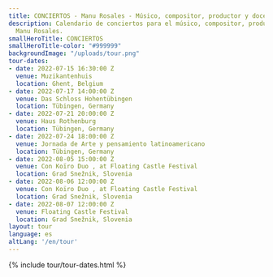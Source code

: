 ```yaml
---
title: CONCIERTOS - Manu Rosales - Músico, compositor, productor y docente
description: Calendario de conciertos para el músico, compositor, productor y docente
  Manu Rosales.
smallHeroTitle: CONCIERTOS
smallHeroTitle-color: "#999999"
backgroundImage: "/uploads/tour.png"
tour-dates:
- date: 2022-07-15 16:30:00 Z
  venue: Muzikantenhuis
  location: Ghent, Belgium
- date: 2022-07-17 14:00:00 Z
  venue: Das Schloss Hohentübingen
  location: Tübingen, Germany
- date: 2022-07-21 20:00:00 Z
  venue: Haus Rothenburg
  location: Tübingen, Germany
- date: 2022-07-24 18:00:00 Z
  venue: Jornada de Arte y pensamiento latinoamericano
  location: Tübingen, Germany
- date: 2022-08-05 15:00:00 Z
  venue: Con Koïro Duo , at Floating Castle Festival
  location: Grad Snežnik, Slovenia
- date: 2022-08-06 12:00:00 Z
  venue: Con Koïro Duo , at Floating Castle Festival
  location: Grad Snežnik, Slovenia
- date: 2022-08-07 12:00:00 Z
  venue: Floating Castle Festival
  location: Grad Snežnik, Slovenia
layout: tour
language: es
altLang: '/en/tour'
---
```


<section>
  {% include tour/tour-dates.html %}
</section>